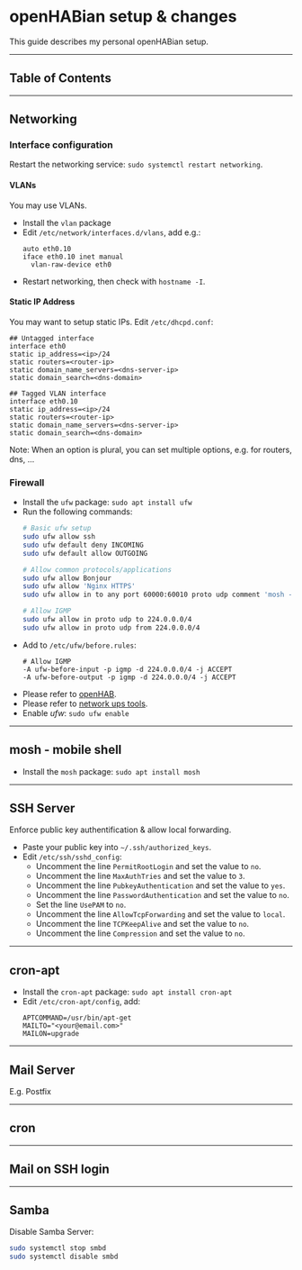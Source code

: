 # openHABian setup & changes

This guide describes my personal openHABian setup.

***
## Table of Contents


***
## Networking

### Interface configuration
Restart the networking service: `sudo systemctl restart networking`.

#### VLANs
You may use VLANs.
* Install the `vlan` package
* Edit `/etc/network/interfaces.d/vlans`, add e.g.:
    ```
    auto eth0.10
    iface eth0.10 inet manual
      vlan-raw-device eth0
    ```
* Restart networking, then check with `hostname -I`.
#### Static IP Address
You may want to setup static IPs.
Edit `/etc/dhcpd.conf`:
```
## Untagged interface
interface eth0
static ip_address=<ip>/24
static routers=<router-ip>
static domain_name_servers=<dns-server-ip>
static domain_search=<dns-domain>

## Tagged VLAN interface
interface eth0.10
static ip_address=<ip>/24
static routers=<router-ip>
static domain_name_servers=<dns-server-ip>
static domain_search=<dns-domain>
```
Note: When an option is plural, you can set multiple options,
e.g. for routers, dns, ...

### Firewall
* Install the `ufw` package: `sudo apt install ufw`
* Run the following commands:
    ```bash
    # Basic ufw setup
    sudo ufw allow ssh
    sudo ufw default deny INCOMING
    sudo ufw default allow OUTGOING
    
    # Allow common protocols/applications
    sudo ufw allow Bonjour
    sudo ufw allow 'Nginx HTTPS'
    sudo ufw allow in to any port 60000:60010 proto udp comment 'mosh - mobile shell'
    
    # Allow IGMP
    sudo ufw allow in proto udp to 224.0.0.0/4
    sudo ufw allow in proto udp from 224.0.0.0/4
    ```
* Add to `/etc/ufw/before.rules`:
    ```
    # Allow IGMP
    -A ufw-before-input -p igmp -d 224.0.0.0/4 -j ACCEPT
    -A ufw-before-output -p igmp -d 224.0.0.0/4 -j ACCEPT
    ```
* Please refer to [openHAB](/_openhab/README.md).
* Please refer to [network ups tools](/_docs/NUT.md).
* Enable _ufw_: `sudo ufw enable`

***
## mosh - mobile shell
* Install the `mosh` package: `sudo apt install mosh`

***
## SSH Server
Enforce public key authentification & allow local forwarding.
* Paste your public key into `~/.ssh/authorized_keys`.
* Edit `/etc/ssh/sshd_config`:
    * Uncomment the line `PermitRootLogin` and set the value to `no`.
    * Uncomment the line `MaxAuthTries` and set the value to `3`.
    * Uncomment the line `PubkeyAuthentication` and set the value to `yes`.
    * Uncomment the line `PasswordAuthentication` and set the value to `no`.
    * Set the line `UsePAM` to `no`.
    * Uncomment the line `AllowTcpForwarding` and set the value to `local`.
    * Uncomment the line `TCPKeepAlive` and set the value to `no`.
    * Uncomment the line `Compression` and set the value to `no`.

***
## cron-apt
* Install the `cron-apt` package: `sudo apt install cron-apt`
* Edit `/etc/cron-apt/config`, add:
    ```
    APTCOMMAND=/usr/bin/apt-get
    MAILTO="<your@email.com>"
    MAILON=upgrade
    ```

***
## Mail Server
E.g. Postfix

***
## cron

*** 
## Mail on SSH login

***
## Samba
Disable Samba Server: 
```bash
sudo systemctl stop smbd
sudo systemctl disable smbd
```